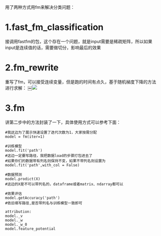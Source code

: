 用了两种方式用fm来解决分类问题：

# 1.fast_fm_classification
接调用fastfm的包，这个存在一个问题，就是input需要是稀疏矩阵，所以如果input是连续值的话，需要做切分，影响最后的效果

# 2.fm_rewrite
重写了fm，可以接受连续变量，但是跑的时间有点久，基于随机梯度下降的方法进行求解：
￼![](http://upload-images.jianshu.io/upload_images/1129359-92da0691440d9857.jpg?imageMogr2/auto-orient/strip%7CimageView2/2/w/1240)

# 3.fm
讲第二步中的方法封装了一下，具体使用方式可以参考下面：
```
#我这边为了展示快速设置了迭代次数为1，大家按需分配
model = fm(iter=1)
```

```
#训练模型
model.fit('path')
#这边一定要写路径，我把数据load的步骤打包进去了
#如果你们的数据带有列名则保持不变，如果不带列名则设置为model.fit('path',with_col = False)
```


```
#数据预测
model.prodict(X)
#这边的X是不可以带列名的，dataframe或者matrix、ndarray都可以
```

```
#效果评估
model.getAccuracy('path')
#依旧填写路径,是否带列名与训练模型一致即可
```

```
attribution:
model._v
model._w
model._w_0
model.feature_potential
```